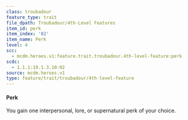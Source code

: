 ```yaml
---
class: troubadour
feature_type: trait
file_dpath: Troubadour/4th-Level Features
item_id: perk
item_index: '02'
item_name: Perk
level: 4
scc:
  - mcdm.heroes.v1:feature.trait.troubadour.4th-level-feature:perk
scdc:
  - 1.1.1:10.1.3.10:02
source: mcdm.heroes.v1
type: feature/trait/troubadour/4th-level-feature
---
```


#### Perk

You gain one interpersonal, lore, or supernatural perk of your choice.
